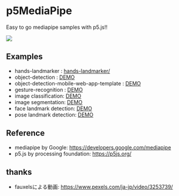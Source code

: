 # p5MediaPipe
Easy to go mediapipe samples with p5.js!!

![](./teaser.png)

## Examples
* hands-landmarker : [hands-landmarker/](https://jaconta000.github.io/p5MediaPipe/hands-landmarker/)
* object-detection : <a href="https://tetsuakibaba.github.io/p5MediaPipe/object-detection/" 
target="_blank">DEMO</a>
* object-detection-mobile-web-app-template : <a href="https://tetsuakibaba.github.io/p5MediaPipe/object-detection-mobile-web-app-template/" 
target="_blank">DEMO</a>
* gesture-recognition : <a href="https://tetsuakibaba.github.io/p5MediaPipe/hands-landmarker-gesture-recognition/" target="_blank">DEMO</a>
* image classification: <a href="https://tetsuakibaba.github.io/p5MediaPipe/image-classification/" 
target="_blank">DEMO</a>
* image segmentation: <a href="https://tetsuakibaba.github.io/p5MediaPipe/image-segmentation/" 
target="_blank">DEMO</a>
* face landmark detection: <a href="https://tetsuakibaba.github.io/p5MediaPipe/face-landmarker/" target="_blank">DEMO</a>
* pose landmark detection: <a href="https://tetsuakibaba.github.io/p5MediaPipe/pose-landmarker/" target="_blank">DEMO</a>

## Reference
* mediapipe by Google: https://developers.google.com/mediapipe
* p5.js by processing foundation: https://p5js.org/

## thanks
* fauxelsによる動画: https://www.pexels.com/ja-jp/video/3253739/
